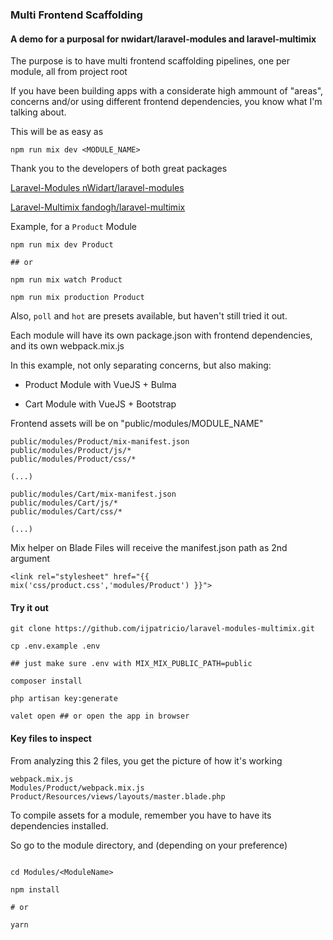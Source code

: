 ### Multi Frontend Scaffolding

#### A demo for a purposal for nwidart/laravel-modules and laravel-multimix

The purpose is to have multi frontend scaffolding pipelines, one per module, all from project root

If you have been building apps with a considerate high ammount of "areas", concerns and/or using different frontend dependencies, you know what I'm talking about.

This will be as easy as

```
npm run mix dev <MODULE_NAME> 
```

Thank you to the developers of both great packages

[Laravel-Modules nWidart/laravel-modules](https://github.com/nWidart/laravel-modules)

[Laravel-Multimix fandogh/laravel-multimix](https://github.com/fandogh/laravel-multimix)

Example, for a `Product` Module
```
npm run mix dev Product

## or

npm run mix watch Product

npm run mix production Product
```

Also, `poll` and `hot` are presets available, but haven't still tried it out. 

Each module will have its own package.json with frontend dependencies, and its own webpack.mix.js

In this example, not only separating concerns, but also making:

- Product Module with VueJS + Bulma

- Cart Module with VueJS + Bootstrap

Frontend assets will be on "public/modules/MODULE_NAME"

```
public/modules/Product/mix-manifest.json
public/modules/Product/js/*
public/modules/Product/css/*

(...)

public/modules/Cart/mix-manifest.json
public/modules/Cart/js/*
public/modules/Cart/css/*

(...)
```

Mix helper on Blade Files will receive the manifest.json path as 2nd argument

```
<link rel="stylesheet" href="{{ mix('css/product.css','modules/Product') }}">
```



#### Try it out
``` 
git clone https://github.com/ijpatricio/laravel-modules-multimix.git

cp .env.example .env

## just make sure .env with MIX_MIX_PUBLIC_PATH=public

composer install

php artisan key:generate

valet open ## or open the app in browser
```

#### Key files to inspect

From analyzing this 2 files, you get the picture of how it's working

```
webpack.mix.js
Modules/Product/webpack.mix.js
Product/Resources/views/layouts/master.blade.php
```



To compile assets for a module, remember you have to have its dependencies installed.

So go to the module directory, and (depending on your preference)

``` 

cd Modules/<ModuleName>

npm install

# or

yarn
```

